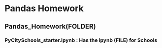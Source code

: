 # Pandas Homework
## Pandas_Homework(FOLDER)
### PyCitySchools_starter.ipynb : Has the ipynb (FILE) for Schools
